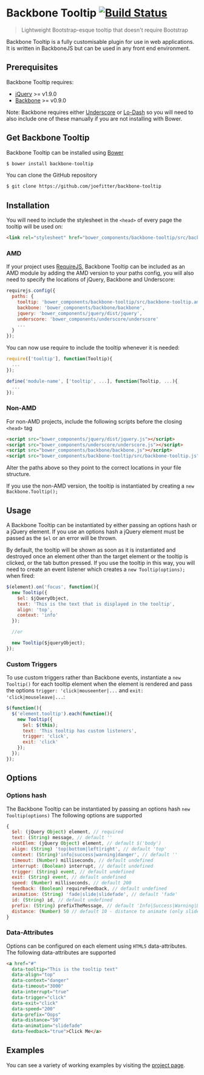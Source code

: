 # Backbone Tooltip [![Build Status](https://travis-ci.org/joefitter/backbone-tooltip.svg?branch=master)](https://travis-ci.org/joefitter/backbone-tooltip)
> Lightweight Bootstrap-esque tooltip that doesn't require Bootstrap

Backbone Tooltip is a fully customisable plugin for use in web applications. It is written in BackboneJS but can be used in any front end environment. 

## Prerequisites
Backbone Tooltip requires:
* [jQuery](http://jquery.com/) >= v1.9.0
* [Backbone](http://backbonejs.org) >= v0.9.0

Note: Backbone requires either [Underscore](http://underscorejs.org/) or [Lo-Dash](http://lodash.com/) so you will need to also include one of these manually if you are not installing with Bower.

## Get Backbone Tooltip
Backbone Tooltip can be installed using [Bower](http://bower.io/)

```bash
$ bower install backbone-tooltip
```

You can clone the GitHub repository

```bash
$ git clone https://github.com/joefitter/backbone-tooltip
```

## Installation
You will need to include the stylesheet in the `<head>` of every page the tooltip will be used on:

```html
<link rel="stylesheet" href="bower_components/backbone-tooltip/src/backbone-tooltip.css">
```

### AMD
If your project uses [RequireJS](http://requirejs.org/), Backbone Tooltip can be included as an AMD module by adding the AMD version to your paths config, you will also need to specify the locations of jQuery, Backbone and Underscore:

```js
requirejs.config({
  paths: {
    tooltip: 'bower_components/backbone-tooltip/src/backbone-tooltip.amd',
    backbone: 'bower_components/backbone/backbone',
    jquery: 'bower_components/jquery/dist/jquery',
    underscore: 'bower_components/underscore/underscore'
    ...
  }
});
```

You can now use require to include the tooltip whenever it is needed:

```js
require(['tooltip'], function(Tooltip){
  ...
});

define('module-name', ['tooltip', ...], function(Tooltip, ...){
  ...
});
```

### Non-AMD
For non-AMD projects, include the following scripts before the closing `<head>` tag

```html
<script src="bower_components/jquery/dist/jquery.js"></script>
<script src="bower_components/underscore/underscore.js"></script>
<script src="bower_components/backbone/backbone.js"></script>
<script src="bower_components/backbone-tooltip/src/backbone-tooltip.js"></script>
```

Alter the paths above so they point to the correct locations in your file structure.

If you use the non-AMD version, the tooltip is instantiated by creating a `new Backbone.Tooltip();`

## Usage
A Backbone Tooltip can be instantiated by either passing an options hash or a jQuery element. If you use an options hash a jQuery element must be passed as the `$el` or an error will be thrown.

By default, the tooltip will be shown as soon as it is instantiated and destroyed once an element other than the target element or the tooltip is clicked, or the tab button pressed. If you use the tooltip in this way, you will need to create an event listener which creates a `new Tooltip(options);` when fired:

```js
$(element).on('focus', function(){
  new Tooltip({
    $el: $jQueryObject,
    text: 'This is the text that is displayed in the tooltip',
    align: 'top',
    context: 'info'
  });

  //or

  new Tooltip($jqueryObject);      
});
```

### Custom Triggers
To use custom triggers rather than Backbone events, instantiate a `new Tooltip()` for each tooltip element when the element is rendered and pass the options `trigger: 'click|mouseenter|...` and `exit: 'click|mouseleave|...`:

```js
$(function(){
  $('element.tooltip').each(function(){
    new Tooltip({
      $el: $(this);
      text: 'This tooltip has custom listeners',
      trigger: 'click',
      exit: 'click'
    });
  });
});
```

## Options
### Options hash
The Backbone Tooltip can be instantiated by passing an options hash `new Tooltip(options)` The following options are supported

```js
{
  $el: (jQuery Object) element, // required
  text: (String) message, // default ''
  rootElem: (jQuery Object) element, // default $('body')
  align: (String) 'top|bottom|left|right', // default 'top'
  context: (String)'info|success|warning|danger', // default ''
  timeout: (Number) milliseconds, // default undefined
  interrupt: (Boolean) interrupt, // default undefined
  trigger: (String) event, // default undefined
  exit: (String) event, // default undefined
  speed: (Number) milliseconds, // default 200
  feedback: (Boolean) requireFeedback, // default undefined
  animation: (String) 'fade|slide|slidefade', // default 'fade'
  id: (String) id, // default undefined
  prefix: (String) prefixTheMessage, // default 'Info|Success|Warning|Danger' depending on context
  distance: (Number) 50 // default 10 - distance to animate (only slidefade)
}
```

### Data-Attributes
Options can be configured on each element using `HTML5` data-attributes. The following data-attributes are supported

```html
<a href="#"
  data-tooltip="This is the tooltip text"
  data-align="top"
  data-context="danger"
  data-timeout="3000"
  data-interrupt="true"
  data-trigger="click"
  data-exit="click"
  data-speed="200"
  data-prefix="Oops"
  data-distance="50"
  data-animation="slidefade"
  data-feedback="true">Click Me</a>
```

## Examples
You can see a variety of working examples by visiting the [project page](http://joefitter.github.io/backbone-tooltip/).
